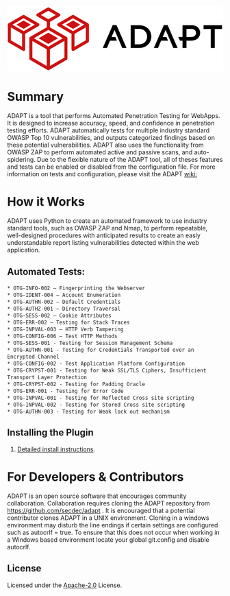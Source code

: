 ![adapt-logo](resources/adapt-logo-Expanded.png?raw=true "Adapt-logo")

# Summary
ADAPT is a tool that performs Automated Penetration Testing for WebApps. It is designed to increase accuracy, speed, and confidence in penetration testing efforts. ADAPT automatically tests for multiple industry standard OWASP Top 10 vulnerabilities, and outputs categorized findings based on these potential vulnerabilities. ADAPT also uses the functionality from OWASP ZAP to perform automated active and passive scans, and auto-spidering. Due to the flexible nature of the ADAPT tool, all of theses features and tests can be enabled or disabled from the configuration file. For more information on tests and configuration, please visit the ADAPT [wiki:](https://github.com/secdec/ADAPT/wiki)


# How it Works
ADAPT uses Python to create an automated framework to use industry standard tools, such as OWASP ZAP and Nmap, to perform repeatable, well-designed procedures with anticipated results to create an easly understandable report listing vulnerabilities detected within the web application.

## Automated Tests:
    * OTG-INFO-002 – Fingerprinting the Webserver
    * OTG-IDENT-004 – Account Enumeration
    * OTG-AUTHN-002 – Default Credentials
    * OTG-AUTHZ-001 – Directory Traversal
    * OTG-SESS-002 – Cookie Attributes
    * OTG-ERR-002 – Testing for Stack Traces
    * OTG-INPVAL-003 – HTTP Verb Tampering
    * OTG-CONFIG-006 – Test HTTP Methods
    * OTG-SESS-001 - Testing for Session Management Schema
    * OTG-AUTHN-001 - Testing for Credentials Transported over an Encrypted Channel
    * OTG-CONFIG-002 - Test Application Platform Configuration
    * OTG-CRYPST-001 - Testing for Weak SSL/TLS Ciphers, Insufficient Transport Layer Protection
    * OTG-CRYPST-002 - Testing for Padding Oracle
    * OTG-ERR-001 - Testing for Error Code
    * OTG-INPVAL-001 - Testing for Reflected Cross site scripting
    * OTG-INPVAL-002 - Testing for Stored Cross site scripting
    * OTG-AUTHN-003 - Testing for Weak lock out mechanism

## Installing the Plugin
1. [Detailed install instructions](https://github.com/secdec/adapt/wiki/Installation).

# For Developers & Contributors
ADAPT is an open source software that encourages community collaboration. Collaboration requires cloning the ADAPT repository from https://github.com/secdec/adapt . It is encouraged that a potential contributor clones ADAPT in a UNIX environment. Cloning in a windows environment may disturb the line endings if certain settings are configured such as autocrlf = true. To ensure that this does not occur when working in a Windows based environment locate your global git.config and disable autocrlf. 


## License
Licensed under the [Apache-2.0](https://github.com/secdec/adapt/blob/master/LICENSE) License.


